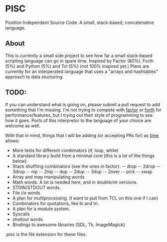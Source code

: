 # PISC
Position Independent Source Code. A small, stack-based, concatenative language.

## About 

This is currently a small side project to see how far a small stack-based scripting language can go in spare time. Inspired by Factor (80%), Forth (5%) and Python (5%) and Tcl (5%) (not 100% inspired yet.)
Plans are currently for an interperated language that uses a "arrays and hashtables" approach to data stucturing.

## TODO:

If you can understand what is going on, please submit a pull request to add something that I'm missing. I'm not trying to compete with [factor](http://factorcode.org) or [forth](http://www.forth.com/forth/) for performance/features, but I trying out their style of programming to see how it goes. Ports of this interpretor to the language of your choice are welcome as well. 

With that in mind, things that I will be adding (or accepting PRs for) as [time](http://www.catb.org/jargon/html/C/copious-free-time.html) allows:

  - More tests for different combinators (if, loop, while)
  - A standard library build from a minimal core (this is a lot of the things below)
  - Stack shuffling combinators (see the ones in factor):
  -- drop
  -- 2drop
  -- 3drop
  -- nip
  -- 2nip
  -- dup
  -- 2dup
  -- 3dup
  -- 2over
  -- pick
  -- swap
  - Array and map manipulating words
  - Math words. A lot is needed here, and in double/int versions. 
  - STDIN/STDOUT words.
  - File i/o words
  - A plan for multiprocessing. (I want to pull from TCL on this one if I can)
  - Combinators for quotations, like bi and tri. 
  - A plan for a module system.
  - Syscalls
  - shellout words. 
  - Bindings to awesome libraries (SDL, Tk, ImageMagick)


.pisc is the file extension for these files. 
